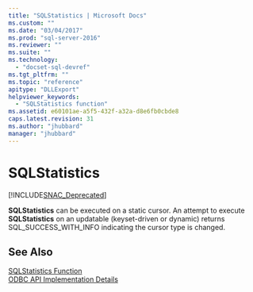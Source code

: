 ```yaml
---
title: "SQLStatistics | Microsoft Docs"
ms.custom: ""
ms.date: "03/04/2017"
ms.prod: "sql-server-2016"
ms.reviewer: ""
ms.suite: ""
ms.technology: 
  - "docset-sql-devref"
ms.tgt_pltfrm: ""
ms.topic: "reference"
apitype: "DLLExport"
helpviewer_keywords: 
  - "SQLStatistics function"
ms.assetid: e60101ae-a5f5-432f-a32a-d8e6fb0cbde8
caps.latest.revision: 31
ms.author: "jhubbard"
manager: "jhubbard"
---
```

# SQLStatistics
[!INCLUDE[SNAC_Deprecated](../../a9retired/includes/snac-deprecated.md)]

  **SQLStatistics** can be executed on a static cursor. An attempt to execute **SQLStatistics** on an updatable (keyset-driven or dynamic) returns SQL_SUCCESS_WITH_INFO indicating the cursor type is changed.  
  
## See Also  
 [SQLStatistics Function](http://go.microsoft.com/fwlink/?LinkId=59372)   
 [ODBC API Implementation Details](../../relational-databases/extended-stored-procedures-reference/odbc-api-implementation-details.md)  
  
  